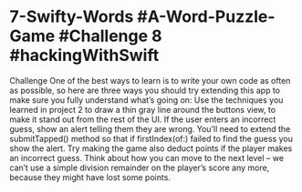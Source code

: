 # 7-Swifty-Words #A-Word-Puzzle-Game #Challenge 8 #hackingWithSwift

Challenge One of the best ways to learn is to write your own code as often as possible, so here are three ways you should try extending this app to make sure you fully understand what’s going on:  Use the techniques you learned in project 2 to draw a thin gray line around the buttons view, to make it stand out from the rest of the UI. If the user enters an incorrect guess, show an alert telling them they are wrong. You’ll need to extend the submitTapped() method so that if firstIndex(of:) failed to find the guess you show the alert. Try making the game also deduct points if the player makes an incorrect guess. Think about how you can move to the next level – we can’t use a simple division remainder on the player’s score any more, because they might have lost some points.
